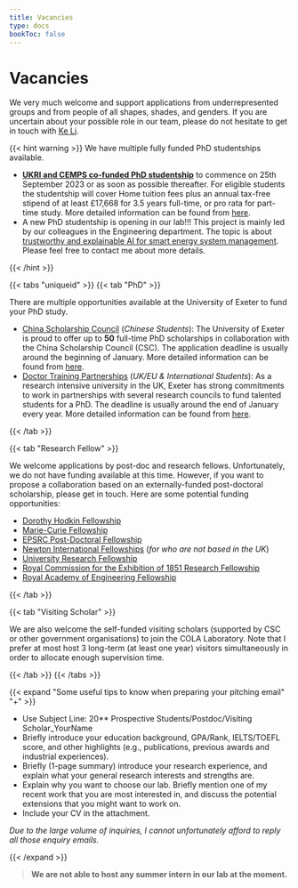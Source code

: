 ```yaml
---
title: Vacancies
type: docs
bookToc: false
---
```


# Vacancies

<link rel="stylesheet" href="/academicons/academicons-1.9.0/css/academicons.min.css"/>
<link rel="stylesheet" href="https://maxcdn.bootstrapcdn.com/font-awesome/4.4.0/css/font-awesome.min.css"/>

<script src='https://kit.fontawesome.com/a076d05399.js' crossorigin='anonymous'></script>
<script src="https://kit.fontawesome.com/yourcode.js" crossorigin="anonymous"></script>
<link rel="stylesheet" href="https://fonts.googleapis.com/icon?family=Material+Icons"/>
<link rel="stylesheet" href="https://cdnjs.cloudflare.com/ajax/libs/font-awesome/4.7.0/css/font-awesome.min.css"/>

We very much welcome and support applications from underrepresented groups and from people of all shapes, shades, and genders. If you are uncertain about your possible role in our team, please do not hesitate to get in touch with [Ke Li](k.li@exeter.ac.uk).

{{< hint warning >}}
We have multiple fully funded PhD studentships available.
- **<ins>UKRI and CEMPS co-funded PhD studentship</ins>** to commence on 25th September 2023 or as soon as possible thereafter. For eligible students the studentship will cover Home tuition fees plus an annual tax-free stipend of at least £17,668 for 3.5 years full-time, or pro rata for part-time study. More detailed information can be found from [here](https://www.exeter.ac.uk/study/funding/award/?id=4653).
- A new PhD studentship is opening in our lab!!! This project is mainly led by our colleagues in the Engineering department. The topic is about [trustworthy and explainable AI for smart energy system management](https://www.findaphd.com/phds/project/trustworthy-and-explainable-ai-for-smart-energy-system-management/?p159883). Please feel free to contact me about more details.

{{< /hint >}}

{{< tabs "uniqueid" >}}
{{< tab "PhD" >}}

There are multiple opportunities available at the University of Exeter to fund your PhD study.
- <ins>China Scholarship Council</ins> (_Chinese Students_): The University of Exeter is proud to offer up to **50** full-time PhD scholarships in collaboration with the China Scholarship Council (CSC). The application deadline is usually around the beginning of January. More detailed information can be found from [here](https://www.exeter.ac.uk/pg-research/csc-scholarships/).
- <ins>Doctor Training Partnerships</ins> (_UK/EU \& International Students_): As a research intensive university in the UK, Exeter has strong commitments to work in partnerships with several research councils to fund talented students for a PhD. The deadline is usually around the end of January every year. More detailed information can be found from [here](http://www.exeter.ac.uk/studying/funding/award/index.php?id=4071).

{{< /tab >}}

{{< tab "Research Fellow" >}}

We welcome applications by post-doc and research fellows. Unfortunately, we do not have funding available at this time. However, if you want to propose a collaboration based on an externally-funded post-doctoral scholarship, please get in touch. Here are some potential funding opportunities:
- [Dorothy Hodkin Fellowship](https://royalsociety.org/grants-schemes-awards/grants/dorothy-hodgkin-fellowship/)
- [Marie-Curie Fellowship](https://ec.europa.eu/research/mariecurieactions/)
- [EPSRC Post-Doctoral Fellowship](https://epsrc.ukri.org/skills/fellows/areas/)
- [Newton International Fellowships](https://royalsociety.org/grants-schemes-awards/grants/newton-international/) (_for who are not based in the UK_)
- [University Research Fellowship](https://royalsociety.org/grants-schemes-awards/grants/university-research/)
- [Royal Commission for the Exhibition of 1851 Research Fellowship](https://www.royalcommission1851.org/awards/?award=research)
- [Royal Academy of Engineering Fellowship](https://www.raeng.org.uk/grants-prizes/grants/support-for-research/raeng-research-fellowship)

{{< /tab >}}

{{< tab "Visiting Scholar" >}}

We are also welcome the self-funded visiting scholars (supported by CSC or other government organisations) to join the COLA Laboratory. Note that I prefer at most host 3 long-term (at least one year) visitors simultaneously in order to allocate enough supervision time.

{{< /tab >}}
{{< /tabs >}}

{{< expand "Some useful tips to know when preparing your pitching email" "+" >}}

- Use Subject Line: 20** Prospective Students/Postdoc/Visiting Scholar_YourName
- Briefly introduce your education background, GPA/Rank, IELTS/TOEFL score, and other highlights (e.g., publications, previous awards and industrial experiences).
- Briefly (1-page summary) introduce your research experience, and explain what your general research interests and strengths are.
- Explain why you want to choose our lab. Briefly mention one of my recent work that you are most interested in, and discuss the potential extensions that you might want to work on.
- Include your CV in the attachment.

_Due to the large volume of inquiries, I cannot unfortunately afford to reply all those enquiry emails._

{{< /expand >}}

> **We are not able to host any summer intern in our lab at the moment.**
